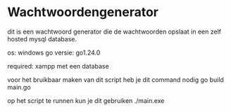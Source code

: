 # Wachtwoordengenerator
dit is een wachtwoord generator die de wachtwoorden opslaat in een zelf hosted mysql database.

os: windows
go versie: go1.24.0

required:
xampp met een database

voor het bruikbaar maken van dit script heb je dit command nodig
go build main.go

op het script te runnen kun je dit gebruiken
./main.exe
